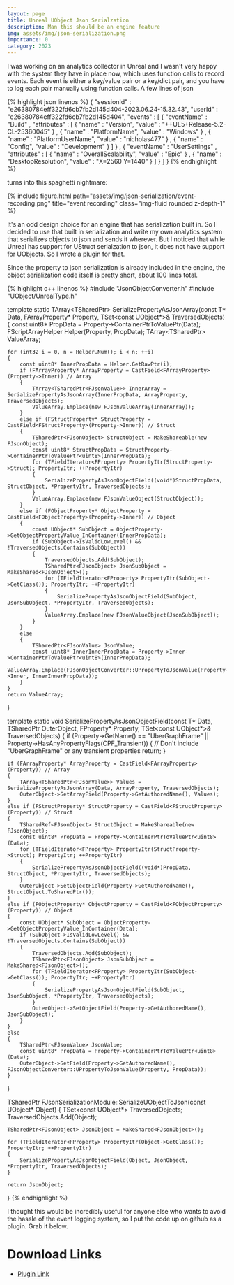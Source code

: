 ```yaml
---
layout: page
title: Unreal UObject Json Serialzation
description: Man this should be an engine feature
img: assets/img/json-serialization.png
importance: 0
category: 2023
---
```


I was working on an analytics collector in Unreal and I wasn't very happy with the system they have in place now, which uses function calls to record events. Each event is either a key/value pair or a key/dict pair, and you have to log each pair manually using function calls. A few lines of json

{% highlight json linenos %}
{
	"sessionId" : "e26380784eff322fd6cb7fb2d145d404-2023.06.24-15.32.43",
	"userId" : "e26380784eff322fd6cb7fb2d145d404",
	"events" : [
		{
			"eventName" : "Build"
,			"attributes" : [
			{
				"name" : "Version",
				"value" : "++UE5+Release-5.2-CL-25360045"
			}
			,
			{
				"name" : "PlatformName",
				"value" : "Windows"
			}
			,
			{
				"name" : "PlatformUserName",
				"value" : "nicholas477"
			}
			,
			{
				"name" : "Config",
				"value" : "Development"
			}
			]
		}
,
		{
			"eventName" : "UserSettings"
,			"attributes" : [
			{
				"name" : "OverallScalability",
				"value" : "Epic"
			}
			,
			{
				"name" : "DesktopResolution",
				"value" : "X=2560 Y=1440"
			}
			]
		}
	]
}
{% endhighlight %}

turns into this spaghetti nightmare:

<div class="row">
    <div class="col-sm mt-3 mt-md-0">
        {% include figure.html path="assets/img/json-serialization/event-recording.png" title="event recording" class="img-fluid rounded z-depth-1" %}
    </div>
</div>

It's an odd design choice for an engine that has serialization built in. So I decided to use that built in serialization and write my own analytics system that serializes objects to json and sends it wherever. But I noticed that while Unreal has support for UStruct serialzation to json, it does not have support for UObjects. So I wrote a plugin for that.

Since the property to json serialization is already included in the engine, the object serialization code itself is pretty short, about 100 lines total.

{% highlight c++ linenos %}
#include "JsonObjectConverter.h"
#include "UObject/UnrealType.h"

template<typename T>
static TArray<TSharedPtr<FJsonValue>> SerializePropertyAsJsonArray(const T* Data, FArrayProperty* Property, TSet<const UObject*>& TraversedObjects)
{
	const uint8* PropData = Property->ContainerPtrToValuePtr<uint8>(Data);
	FScriptArrayHelper Helper(Property, PropData);
	TArray<TSharedPtr<FJsonValue>> ValueArray;

	for (int32 i = 0, n = Helper.Num(); i < n; ++i)
	{
		const uint8* InnerPropData = Helper.GetRawPtr(i);
		if (FArrayProperty* ArrayProperty = CastField<FArrayProperty>(Property->Inner)) // Array
		{
			TArray<TSharedPtr<FJsonValue>> InnerArray = SerializePropertyAsJsonArray(InnerPropData, ArrayProperty, TraversedObjects);
			ValueArray.Emplace(new FJsonValueArray(InnerArray));
		}
		else if (FStructProperty* StructProperty = CastField<FStructProperty>(Property->Inner)) // Struct
		{
			TSharedPtr<FJsonObject> StructObject = MakeShareable(new FJsonObject);
			const uint8* StructPropData = StructProperty->ContainerPtrToValuePtr<uint8>(InnerPropData);
			for (TFieldIterator<FProperty> PropertyItr(StructProperty->Struct); PropertyItr; ++PropertyItr)
			{
				SerializePropertyAsJsonObjectField((void*)StructPropData, StructObject, *PropertyItr, TraversedObjects);
			}
			ValueArray.Emplace(new FJsonValueObject(StructObject));
		}
		else if (FObjectProperty* ObjectProperty = CastField<FObjectProperty>(Property->Inner)) // Object
		{
			const UObject* SubObject = ObjectProperty->GetObjectPropertyValue_InContainer(InnerPropData);
			if (SubObject->IsValidLowLevel() && !TraversedObjects.Contains(SubObject))
			{
				TraversedObjects.Add(SubObject);
				TSharedPtr<FJsonObject> JsonSubObject = MakeShared<FJsonObject>();
				for (TFieldIterator<FProperty> PropertyItr(SubObject->GetClass()); PropertyItr; ++PropertyItr)
				{
					SerializePropertyAsJsonObjectField(SubObject, JsonSubObject, *PropertyItr, TraversedObjects);
				}
				ValueArray.Emplace(new FJsonValueObject(JsonSubObject));
			}
		}
		else
		{
			TSharedPtr<FJsonValue> JsonValue;
			const uint8* InnerInnerPropData = Property->Inner->ContainerPtrToValuePtr<uint8>(InnerPropData);
			ValueArray.Emplace(FJsonObjectConverter::UPropertyToJsonValue(Property->Inner, InnerInnerPropData));
		}
	}
	return ValueArray;
}

template<typename T>
static void SerializePropertyAsJsonObjectField(const T* Data, TSharedPtr<FJsonObject> OuterObject, FProperty* Property, TSet<const UObject*>& TraversedObjects)
{
	if (Property->GetName() == "UberGraphFrame"
		|| Property->HasAnyPropertyFlags(CPF_Transient))
	{
		// Don't include "UberGraphFrame" or any transient properties
		return;
	}

	if (FArrayProperty* ArrayProperty = CastField<FArrayProperty>(Property)) // Array
	{
		TArray<TSharedPtr<FJsonValue>> Values = SerializePropertyAsJsonArray(Data, ArrayProperty, TraversedObjects);
		OuterObject->SetArrayField(Property->GetAuthoredName(), Values);
	}
	else if (FStructProperty* StructProperty = CastField<FStructProperty>(Property)) // Struct
	{
		TSharedRef<FJsonObject> StructObject = MakeShareable(new FJsonObject);
		const uint8* PropData = Property->ContainerPtrToValuePtr<uint8>(Data);
		for (TFieldIterator<FProperty> PropertyItr(StructProperty->Struct); PropertyItr; ++PropertyItr)
		{
			SerializePropertyAsJsonObjectField((void*)PropData, StructObject, *PropertyItr, TraversedObjects);
		}
		OuterObject->SetObjectField(Property->GetAuthoredName(), StructObject.ToSharedPtr());
	}
	else if (FObjectProperty* ObjectProperty = CastField<FObjectProperty>(Property)) // Object
	{
		const UObject* SubObject = ObjectProperty->GetObjectPropertyValue_InContainer(Data);
		if (SubObject->IsValidLowLevel() && !TraversedObjects.Contains(SubObject))
		{
			TraversedObjects.Add(SubObject);
			TSharedPtr<FJsonObject> JsonSubObject = MakeShared<FJsonObject>();
			for (TFieldIterator<FProperty> PropertyItr(SubObject->GetClass()); PropertyItr; ++PropertyItr)
			{
				SerializePropertyAsJsonObjectField(SubObject, JsonSubObject, *PropertyItr, TraversedObjects);
			}
			OuterObject->SetObjectField(Property->GetAuthoredName(), JsonSubObject);
		}
	}
	else
	{
		TSharedPtr<FJsonValue> JsonValue;
		const uint8* PropData = Property->ContainerPtrToValuePtr<uint8>(Data);
		OuterObject->SetField(Property->GetAuthoredName(), FJsonObjectConverter::UPropertyToJsonValue(Property, PropData));
	}
}

TSharedPtr<FJsonObject> FJsonSerializationModule::SerializeUObjectToJson(const UObject* Object)
{
	TSet<const UObject*> TraversedObjects;
	TraversedObjects.Add(Object);

	TSharedPtr<FJsonObject> JsonObject = MakeShared<FJsonObject>();

	for (TFieldIterator<FProperty> PropertyItr(Object->GetClass()); PropertyItr; ++PropertyItr)
	{
		SerializePropertyAsJsonObjectField(Object, JsonObject, *PropertyItr, TraversedObjects);
	}

	return JsonObject;
}
{% endhighlight %}

I thought this would be incredibly useful for anyone else who wants to avoid the hassle of the event logging system, so I put the code up on github as a plugin. Grab it below.

# Download Links

- [Plugin Link](https://github.com/nicholas477/JsonSerialization/)